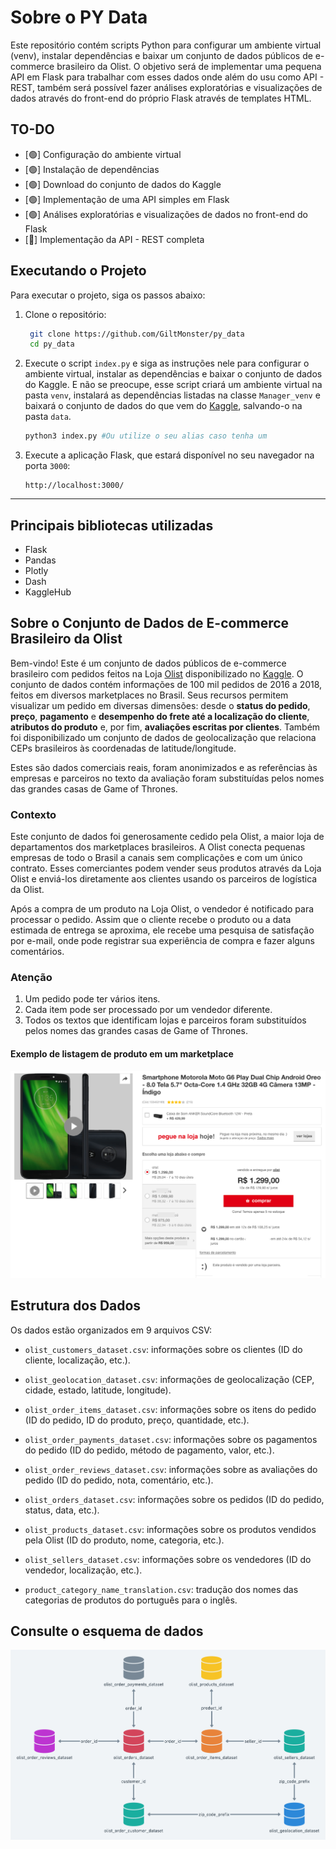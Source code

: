 # Sobre o PY Data

Este repositório contém scripts Python para configurar um ambiente virtual (venv), instalar dependências e baixar um conjunto de dados públicos de e-commerce brasileiro da Olist. O objetivo será de implementar uma pequena API em Flask para trabalhar com esses dados onde além do usu como API - REST, também será possível fazer análises exploratórias e visualizações de dados através do front-end do próprio Flask através de templates HTML.

## TO-DO

- [🟢] Configuração do ambiente virtual
- [🟢] Instalação de dependências
- [🟢] Download do conjunto de dados do Kaggle
- [🟢] Implementação de uma API simples em Flask
- [🟢] Análises exploratórias e visualizações de dados no front-end do Flask
- [🔴] Implementação da API - REST completa

## Executando o Projeto

Para executar o projeto, siga os passos abaixo:

1. Clone o repositório:

   ```bash
    git clone https://github.com/GiltMonster/py_data
    cd py_data
    ```

2. Execute o script `index.py` e siga as instruções nele para configurar o ambiente virtual, instalar as dependências e baixar o conjunto de dados do Kaggle. E não se preocupe, esse script criará um ambiente virtual na pasta `venv`, instalará as dependências listadas na classe `Manager_venv` e baixará o conjunto de dados do que vem do [Kaggle](https://www.kaggle.com/datasets/olistbr/brazilian-ecommerce), salvando-o na pasta `data`.

   ```bash
   python3 index.py #Ou utilize o seu alias caso tenha um
   ```

3. Execute a aplicação Flask, que estará disponível no seu navegador na porta `3000`:

    ```plaintext
    http://localhost:3000/
    ```

---

## Principais bibliotecas utilizadas

- Flask
- Pandas
- Plotly
- Dash
- KaggleHub

## Sobre o Conjunto de Dados de E-commerce Brasileiro da Olist

Bem-vindo! Este é um conjunto de dados públicos de e-commerce brasileiro com pedidos feitos na Loja [Olist](https://www.olist.com/) disponibilizado no [Kaggle](https://www.kaggle.com/datasets/olistbr/brazilian-ecommerce). O conjunto de dados contém informações de 100 mil pedidos de 2016 a 2018, feitos em diversos marketplaces no Brasil. Seus recursos permitem visualizar um pedido em diversas dimensões: desde o **status do pedido**, **preço**, **pagamento** e **desempenho do frete até a localização do cliente**, **atributos do produto** e, por fim, **avaliações escritas por clientes**. Também foi disponibilizado um conjunto de dados de geolocalização que relaciona CEPs brasileiros às coordenadas de latitude/longitude.

Estes são dados comerciais reais, foram anonimizados e as referências às empresas e parceiros no texto da avaliação foram substituídas pelos nomes das grandes casas de Game of Thrones.

### Contexto

Este conjunto de dados foi generosamente cedido pela Olist, a maior loja de departamentos dos marketplaces brasileiros. A Olist conecta pequenas empresas de todo o Brasil a canais sem complicações e com um único contrato. Esses comerciantes podem vender seus produtos através da Loja Olist e enviá-los diretamente aos clientes usando os parceiros de logística da Olist.

Após a compra de um produto na Loja Olist, o vendedor é notificado para processar o pedido. Assim que o cliente recebe o produto ou a data estimada de entrega se aproxima, ele recebe uma pesquisa de satisfação por e-mail, onde pode registrar sua experiência de compra e fazer alguns comentários.

### Atenção

1. Um pedido pode ter vários itens.
2. Cada item pode ser processado por um vendedor diferente.
3. Todos os textos que identificam lojas e parceiros foram substituídos pelos nomes das grandes casas de Game of Thrones.

#### Exemplo de listagem de produto em um marketplace

![Exemplo de listagem de produto em um marketplace](./assets/example_of_a_product_listing_on_a_marketplace.png)

## Estrutura dos Dados

Os dados estão organizados em 9 arquivos CSV:

- `olist_customers_dataset.csv`: informações sobre os clientes (ID do cliente, localização, etc.).

- `olist_geolocation_dataset.csv`: informações de geolocalização (CEP, cidade, estado, latitude, longitude).

- `olist_order_items_dataset.csv`: informações sobre os itens do pedido (ID do pedido, ID do produto, preço, quantidade, etc.).

- `olist_order_payments_dataset.csv`: informações sobre os pagamentos do pedido (ID do pedido, método de pagamento, valor, etc.).

- `olist_order_reviews_dataset.csv`: informações sobre as avaliações do pedido (ID do pedido, nota, comentário, etc.).

- `olist_orders_dataset.csv`: informações sobre os pedidos (ID do pedido, status, data, etc.).

- `olist_products_dataset.csv`: informações sobre os produtos vendidos pela Olist (ID do produto, nome, categoria, etc.).

- `olist_sellers_dataset.csv`: informações sobre os vendedores (ID do vendedor, localização, etc.).

- `product_category_name_translation.csv`: tradução dos nomes das categorias de produtos do português para o inglês.

## Consulte o esquema de dados

![Esquema de dados](./assets/data_schema.png)
